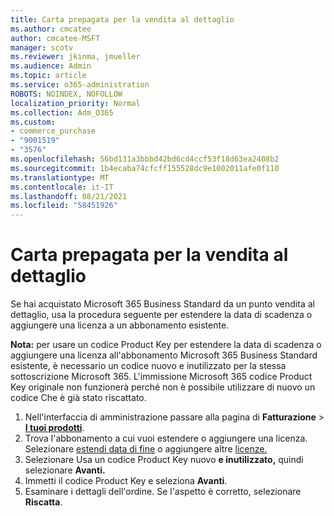 ```yaml
---
title: Carta prepagata per la vendita al dettaglio
ms.author: cmcatee
author: cmcatee-MSFT
manager: scotv
ms.reviewer: jkinma, jmueller
ms.audience: Admin
ms.topic: article
ms.service: o365-administration
ROBOTS: NOINDEX, NOFOLLOW
localization_priority: Normal
ms.collection: Adm_O365
ms.custom:
- commerce_purchase
- "9001519"
- "3576"
ms.openlocfilehash: 56bd131a3bbbd42bd6cd4ccf53f18d63ea2408b2
ms.sourcegitcommit: 1b4ecaba74cfcff155528dc9e1002011afe0f110
ms.translationtype: MT
ms.contentlocale: it-IT
ms.lasthandoff: 08/21/2021
ms.locfileid: "58451926"
---
```

# <a name="retail-prepaid-card"></a>Carta prepagata per la vendita al dettaglio

Se hai acquistato Microsoft 365 Business Standard da un punto vendita al dettaglio, usa la procedura seguente per estendere la data di scadenza o aggiungere una licenza a un abbonamento esistente.

**Nota:** per usare un codice Product Key per estendere la data di scadenza o aggiungere una licenza all'abbonamento Microsoft 365 Business Standard esistente, è necessario un codice nuovo e inutilizzato per la stessa sottoscrizione Microsoft 365. L'immissione Microsoft 365 codice Product Key originale non funzionerà perché non è possibile utilizzare di nuovo un codice Che è già stato riscattato.

1. Nell'interfaccia di amministrazione passare alla pagina di **Fatturazione** > **[I tuoi prodotti](https://go.microsoft.com/fwlink/p/?linkid=842054)**.
2. Trova l'abbonamento a cui vuoi estendere o aggiungere una licenza. Selezionare [estendi data di fine](https://go.microsoft.com/fwlink/p/?linkid=842054) o aggiungere altre [licenze.](https://go.microsoft.com/fwlink/p/?linkid=842054)
3. Selezionare Usa un codice Product Key nuovo **e inutilizzato,** quindi selezionare **Avanti.**
4. Immetti il codice Product Key e seleziona **Avanti**.
5. Esaminare i dettagli dell'ordine. Se l'aspetto è corretto, selezionare **Riscatta**.